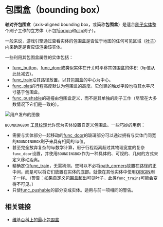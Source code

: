 # 包围盒（bounding box）


**轴对齐包围盒**（axis-aligned bounding box，或简称**包围盒**）是适合[刷子实体](https://twhl.info/wiki/page/brush_entity)整个刷子工作的立方体（不包括[origin](https://twhl.info/wiki/page/origin)和[clip](https://twhl.info/wiki/page/clip)刷子）。

一般来说，游戏引擎通过查看实体的包围盒是否位于地图的任何可见区域（[叶子](https://twhl.info/wiki/page/leaf)）内来确定是否应该渲染该实体。

一些利用其包围盒属性的实体包括：
* [func_button](https://twhl.info/wiki/page/func_button)、[func_door](https://twhl.info/wiki/page/func_door)或类似实体在开关时平移其包围盒的体积（lip值从此处减去）。
* [func_train](https://twhl.info/wiki/page/func_train)沿其路径放置，以其包围盒的中心为中心。
* [func_plat](https://twhl.info/wiki/page/func_plat)的行程高度默认为包围盒的高度。它创建的触发字段也将其水平尺寸基于包围盒。
* [func_pushable](https://twhl.info/wiki/page/func_pushable)的碰撞由包围盒定义，而不是其单独的刷子工作（尽管在大多数情况下它们是一致的）。

![用户发布的图像](https://twhl.info/wiki/embed/BOUNDINGBOX)

`BOUNDINGBOX` [工具纹理](https://twhl.info/wiki/page/tool_textures)允许您为实体设置自定义包围盒。一些巧妙的用例：
* 需要与实体部分一起移动的[func_door](https://twhl.info/wiki/page/func_door)的玻璃部分可以通过拥有与实体门同宽的`BOUNDINGBOX`刷子来具有相同的lip值。
* 甚至完全放弃复杂的lip数学计算，用于行程距离超过其物理宽度的复杂`func_door`设置，并使用`BOUNDINGBOX`作为一种具体的、可视的、几何的方式来定义移动距离。
* 精确定位[func_train](https://twhl.info/wiki/page/func_train)，无需猜测。您可以不必将[path_corners](https://twhl.info/wiki/page/path_corner)放置在路径的正中间，而是可以将它们放置在实体的底部。就像在其他实体中使用[ORIGIN](https://twhl.info/wiki/page/ORIGIN)刷子一样。（警告：如果自定义包围盒超出可见叶子，此类`func_trains`可能会变得不可见。）
* 只使[func_pushable](https://twhl.info/wiki/page/func_pushable)的部分变成实体。适用与前一项相同的警告。

## 相关链接

* [维基百科上的最小包围盒](https://en.wikipedia.org/wiki/Minimum_bounding_box)